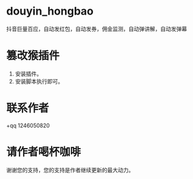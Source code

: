 # douyin_hongbao
抖音巨量百应，自动发红包，自动发券，佣金监测，自动弹讲解，自动发弹幕

# 篡改猴插件

1. 安装插件。
2. 安装脚本执行即可。

# 联系作者
+qq 1246050820

# 请作者喝杯咖啡
谢谢您的支持，您的支持是作者继续更新的最大动力。
